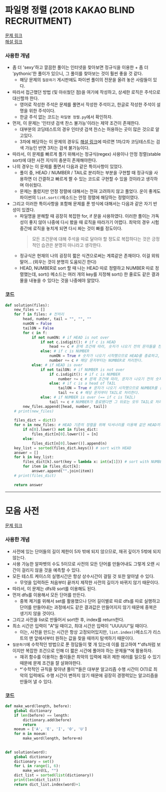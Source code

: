 # 파일명 정렬 (2018 KAKAO BLIND RECRUITMENT)
[문제 링크](https://school.programmers.co.kr/learn/courses/30/lessons/17686)    
[해설 링크](https://tech.kakao.com/2017/11/14/kakao-blind-recruitment-round-3/ "카카오 테크 블로그")   

### 사용한 개념
- 좀 더 'sexy'하고 깔끔한 풀이는 인터넷을 찾아보면 정규식을 이용한 + 좀 더 'pythonic'한 풀이가 있으니, 그 풀이를 찾아보는 것이 훨씬 좋을 것 같다.
  * 해당 문제의 `질문하기` 게시판에도 파이썬 풀이의 전문을 올려 놓은 사람들이 있다.
- 따라서 접근했던 방법 (및 아쉬웠던 점)을 여기에 작성하고, 상세한 로직은 주석으로 대신할까 한다.
  * 영어로 작성한 주석은 문제를 풀면서 작성한 주석이고, 한글로 작성한 주석이 설명을 위한 주석이다.
  * 한글 주석 없는 코드는 `파일명 정렬.py`에서 확인하자.
- 먼저, 이 문제는 '인터넷 검색 찬스 불가능'이라는 제약 조건이 존재한다.
  * 대부분의 코딩테스트의 경우 인터넷 검색 찬스는 허용하는 곳이 많은 것으로 알고있다.
  * 3차에 해당하는 이 문제의 경우도 [해설 링크](https://tech.kakao.com/2017/11/14/kakao-blind-recruitment-round-3/ "카카오 테크 블로그")에 따르면 1차/2차 코딩테스트는 검색 가능인 반면 3차는 검색 불가능이다.
- 따라서, 이 문제를 빠르게 풀기 위해서는 정규식(regex) 사용이나 안정 정렬(stable sort)에 대한 사전 지식이 충분히 존재해야한다.
- 나의 경우는 이 문제를 풀면서 다음과 같은 특이사항이 있었다.
  * 풀이 중, HEAD / NUMBER / TAIL로 분리하는 부분을 구현할 때 정규식을 사용하면 더 간결하고 빠르게 짤 수 있는 코드로 구현할 수 있을 것이라고 생각하며 아쉬웠다.
  * 문제는 풀렸지만 안정 정렬에 대해서는 전혀 고려하지 않고 풀었다. 운이 좋게도 파이썬의 `list.sort()`메소드는 안정 정렬에 해당하는 정렬이였다.
- 그리고 이러한 특이사항을 포함해 문제를 푼 방식에 대해서는 다음과 같은 자기 반성이 있겠다.
  * 파일명을 분해할 때 굉장히 복잡한 for, if 문을 사용하였다. 이러한 풀이는 가독성이 좋지 않아 나중에 다시 봤을 때 로직을 따라가기 어렵다. 최악의 경우 시험 중간에 로직을 놓치게 되면 다시 짜는 것이 빠를 정도이다. 
    > 모든 조건문에 대해 주석을 따로 달아야 할 정도로 복잡하다는 것은 긍정적인 습관은 분명히 아니라고 생각한다.
  * 정규식은 현재의 나의 굉장히 짧은 식견으로써는 계륵같은 존재이다. 이걸 외워 말어... (외우는 것이 분명히 도움되긴 한다)
  * HEAD, NUMBER로 sort 할 때 나는 HEAD 따로 정렬하고 NUMBER 따로 정렬했는데, sort() 메소드는 여러 개의 key를 지정해 sort() 한 줄로도 같은 결과물을 내놓을 수 있다는 것을 나중에야 알았다.

### 코드
```py
def solution(files):
    new_files = []
    for f in files: # 전처리
        head, number, tail = "", "", ""
        numON = False
        tailON = False
        for c in f:
            if not numON: # if HEAD is not over
                if not c.isdigit(): # if c is HEAD
                    head += c # 문제 조건에 따라, 숫자가 나오기 전의 문자들을 전부 HEAD로 처리한다.
                else: # if c is NUMBER
                    numON = True # 숫자가 나오기 시작했으므로 HEAD를 종료하고,
                    number += c # 해당 문자부터는 NUMBER로 처리한다.
            else: # if HEAD is over
                if not tailON: # if NUMBER is not over
                    if c.isdigit(): # if c is NUMBER
                        number += c # 문제 조건에 따라, 문자가 나오기 전의 숫자들을 전부 NUMBER로 처리한다.
                    else: # if c is a head of TAIL
                        tailON = True # 문자가 나오기 시작했으므로 NUMBER를 종료하고,
                        tail += c # 해당 문자부터 TAIL로 처리한다.
                else: # if NUMBER is over (== if c is TAIL)
                    tail += c # NUMBER가 종료됐다면 그 뒤로는 모두 TAIL로 처리한다.
        new_files.append([head, number, tail])
    # print(new_files)
    
    files_dict = dict()
    for n in new_files: # HEAD 기준의 정렬을 위해 딕셔너리를 이용해 같은 HEAD끼리 모은다
        if n[0].lower() not in files_dict:
            files_dict[n[0].lower()] = [n]
        else:
            files_dict[n[0].lower()].append(n)
    key_list = sorted(files_dict.keys()) # sort with HEAD
    answer = []
    for k in key_list:
        files_dict[k].sort(key = lambda x: int(x[1])) # sort with NUMBER
        for item in files_dict[k]:
            answer.append("".join(item))
    # print(files_dict)            
    
    return answer
```
---
       
# 모음 사전
[문제 링크](https://school.programmers.co.kr/learn/courses/30/lessons/84512)

### 사용한 개념
- 사전에 있는 단어들의 길이 제한이 5자 밖에 되지 않으므로, 재귀 깊이가 5밖에 되지 않는다. 
- 사용 가능한 알파벳의 수도 5이므로 사전의 모든 단어를 만들어내도 그렇게 오랜 시간이 걸리지 않을 것을 예측할 수 있다.
- 모든 테스트 케이스의 실행시간은 항상 상수시간이 걸릴 것 또한 알아낼 수 있다.
  * 무엇을 입력하든 처음부터 끝까지 제작한 사전의 길이가 바뀌지 않기 때문이다.
- 따라서, 이 문제는 dfs와 sort를 이용해도 된다.
- 먼저 dfs를 이용해서 모든 단어를 만든다. 
  * 중복 제거를 위해서 set를 활용했으나 단어 길이별로 따로 dfs를 따로 실행하고 단어를 만들어내는 과정에서도 같은 결과값은 만들어지지 않기 때문에 중복은 생기지 않을 것이다.
- 그리고 사전을 list로 만들어서 sort한 후, index를 return한다.
- 최소 시간은 입력이 "A"일 때이고, 최대 시간은 입력이 "UUUUU"일 때이다. 
  * 이는, 사전을 만드는 시간은 항상 고정되어있지만, `list.index()`메소드가 리스트의 맨 앞에서부터 원하는 값을 찾을 때까지 탐색하기 때문이다.
- `질문하기`에 수학적인 방법으로 푼 정답들이 몇 개 있는데 이를 참고하여 *'dfs처럼 보이지만 복잡한 조건으로 인해 더 짧은 시간에 풀어야 하는 문제들'*에 활용하자.
  * 재귀 함수를 이용하는 풀이들은 최악의 입력에 재귀 제한 에러를 일으킬 수 있기 때문에 문제 조건을 잘 살펴야한다.
  * *'수학적인 규칙을 찾아낸 풀이'*들은 대부분 알고리즘 수행 시간이 O(1)로 최악의 입력에도 수행 시간이 변하지 않기 때문에 굉장히 경쟁력있는 알고리즘을 만들어 낼 수 있다.

### 코드
```py
def make_word(length, before):
    global dictionary
    if len(before) == length:
        dictionary.add(before)
        return
    moeum = ['A', 'E', 'I', 'O', 'U']
    for m in moeum:
        make_word(length, before+m)
    
    
def solution(word):
    global dictionary
    dictionary = set()
    for L in range(1, 6):
        make_word(L, "")
    dict_list = sorted(list(dictionary))
    print(len(dict_list))
    return dict_list.index(word)+1
```
